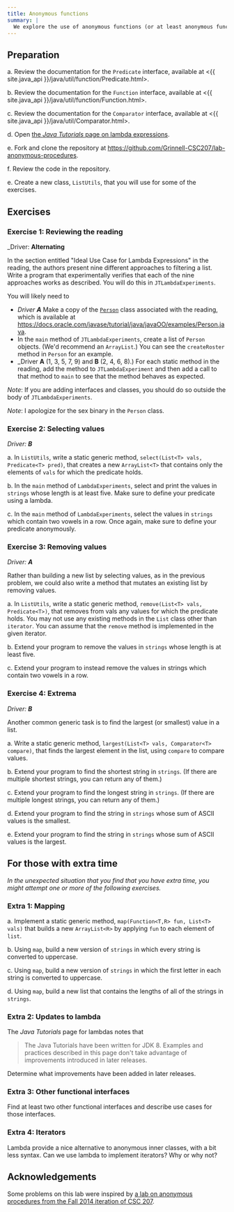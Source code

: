 ```yaml
---
title: Anonymous functions
summary: |
  We explore the use of anonymous functions (or at least anonymous functional classes) in Java.
---
```

## Preparation

a. Review the documentation for the `Predicate` interface, available
at <{{ site.java_api }}/java/util/function/Predicate.html>.

b. Review the documentation for the `Function` interface, available
at <{{ site.java_api }}/java/util/function/Function.html>.

c. Review the documentation for the `Comparator` interface, available
at <{{ site.java_api }}/java/util/Comparator.html>.

d. Open [the _Java Tutorials_ page on lambda expressions](https://docs.oracle.com/javase/tutorial/java/javaOO/lambdaexpressions.html).

e. Fork and clone the repository at <https://github.com/Grinnell-CSC207/lab-anonymous-procedures>.

f. Review the code in the repository.

e. Create a new class, `ListUtils`, that you will use for some of the exercises.

## Exercises

### Exercise 1: Reviewing the reading

_Driver: **Alternating**

In the section entitled "Ideal Use Case for Lambda Expressions" in
the reading, the authors present nine different approaches to
filtering a list.  Write a program that experimentally verifies
that each of the nine approaches works as described.  You will do
this in `JTLambdaExperiments`.

You will likely need to 

* _Driver **A**_ Make a copy of the [`Person`](https://docs.oracle.com/javase/tutorial/java/javaOO/examples/Person.java) class associated with the reading, which is available at <https://docs.oracle.com/javase/tutorial/java/javaOO/examples/Person.java>. 
* In the `main` method of `JTLambdaExperiments`, create a list of `Person` objects.  (We'd recommend an `ArrayList`.)
  You can see the `createRoster` method in `Person` for an example.
* _Driver **A** (1, 3, 5, 7, 9) and **B** (2, 4, 6, 8).) For each static method in the reading, add the method to `JTLambdaExperiment` and then add a call to that method to `main` to see that the method behaves as expected.

*Note*: If you are adding interfaces and classes, you should do so outside
the body of `JTLambdaExperiments`.

*Note*: I apologize for the sex binary in the `Person` class.

### Exercise 2: Selecting values

_Driver: **B**_

a. In `ListUtils`, write a static generic method, `select(List<T>
vals, Predicate<T> pred)`, that creates a new `ArrayList<T>` that contains
only the elements of `vals` for which the predicate holds.

b. In the `main` method of `LambdaExperiments`, select and print
the values in `strings` whose length is at least five.  Make sure
to define your predicate using a lambda.

c. In the `main` method of `LambdaExperiments`, select the values
in `strings` which contain two vowels in a row.  Once again, make
sure to define your predicate anonymously.

### Exercise 3: Removing values

_Driver: **A**_

Rather than building a new list by selecting values, as in the
previous problem, we could also write a method that mutates an
existing list by removing values.

a. In `ListUtils`, write a static generic method, `remove(List<T>
vals, Predicate<T>)`, that removes from vals any values for which
the predicate holds.  You may not use any existing methods in the
`List` class other than `iterator`.  You can assume that the `remove`
method is implemented in the given iterator.

b. Extend your program to remove the values in `strings` whose length is 
at least five.

c. Extend your program to instead remove the values in strings which 
contain two vowels in a row.

### Exercise 4: Extrema

_Driver: **B**_

Another common generic task is to find the largest (or smallest)
value in a list.

a. Write a static generic method, `largest(List<T> vals, Comparator<T>
compare)`, that finds the largest element in the list, using `compare`
to compare values.

b. Extend your program to find the shortest string in `strings`.  (If
there are multiple shortest strings, you can return any of them.)

c. Extend your program to find the longest string in `strings`.  (If
there are multiple longest strings, you can return any of them.)

d. Extend your program to find the string in `strings` whose sum of
ASCII values is the smallest.

e. Extend your program to find the string in `strings` whose sum of
ASCII values is the largest.

## For those with extra time

_In the unexpected situation that you find that you have extra time, you
might attempt one or more of the following exercises._

### Extra 1: Mapping

a. Implement a static generic method, `map(Function<T,R> fun, List<T>
vals)` that builds a new `ArrayList<R>` by applying `fun` to each element
of `list`.

b. Using `map`, build a new version of `strings` in which every string is converted to uppercase.

c. Using `map`, build a new version of `strings` in which the first letter in each string is converted to uppercase. 

d. Using `map`, build a new list that contains the lengths of all of the
strings in `strings`.

### Extra 2: Updates to lambda

The _Java Tutorials_ page for lambdas notes that 

> The Java Tutorials have been written for JDK 8. Examples and practices described in this page don't take advantage of improvements introduced in later releases.

Determine what improvements have been added in later releases.

### Extra 3: Other functional interfaces

Find at least two other functional interfaces and describe use cases
for those interfaces.

### Extra 4: Iterators

Lambda provide a nice alternative to anonymous inner classes, with
a bit less syntax.  Can we use lambda to implement iterators?  Why
or why not?

## Acknowledgements

Some problems on this lab were inspired by [a lab on anonymous procedures
from the Fall 2014 iteration of CSC 207](https://www.cs.grinnell.edu/~rebelsky/Courses/CSC207/2014F/labs/anonymous-functions.html).
